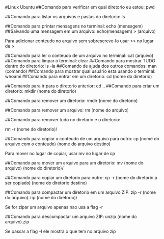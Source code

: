 #Linux Ubuntu
##Comando para verificar em qual diretorio eu estou:
pwd

##Comando para listar os arquivos e pastas do diretorio:
ls

##Comando para printar mensagens no terminal:
echo (mensagem)
##Salvando uma mensagem em um arquivo:
echo(mensagem) > (arquivo)

Para adicionar conteudo no arquivo sem sobrescreve-lo usar >> no lugar de >

##Comando para ler o conteudo de um arquivo no terminal:
cat (arquivo)
##Comando para limpar o terminal:
clear
##Comando para mostrar TUDO dentro do diretorio:
ls -la
##Comando de ajuda dos outros comandos:
man (comando)
##Comando para mostrar qual usuário esta usando o terminal:
whoami
##Comando para entrar em um diretorio:
cd (nome do diretorio)

##Comando para ir para o diretorio anterior:
cd ..
##Comando para criar um diretorio:
mkdir (nome do diretorio)

##Comando para remover um diretorio:
rmdir (nome do diretorio) 

##Comando para remover um arquivo:
rm (nome do arquivo)

##Comando para remover tudo no diretorio e o diretorio:

rm -r (nome do diretorio)/

##Comando para copiar o conteudo de um arquivo para outro:
cp (nome do arquivo com o conteudo) (nome do arquivo destino)

Para mover no lugar de copiar, usar mv no lugar de cp

##Comando para mover um arquivo para um diretorio:
mv (nome do arquivo) (nome do diretorio)/

##Comando para copiar um diretorio para outro:
cp -r (nome do diretorio a ser copiado) (nome do diretorio destino)

##Comando para compactar um diretorio em um arquivo ZIP:
zip -r (nome do arquivo).zip (nome do diretorio)/

Se for zipar um arquivo apenas nao usa a flag -r

##Comando para descompactar um arquivo ZIP:
unzip (nome do arquivo).zip

Se passar a flag -l ele mostra o que tem no arquivo zip


